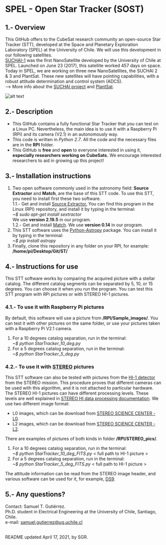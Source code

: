 # SPEL - Open Star Tracker (SOST)

## 1.- Overview

This GitHub offers to the CubeSat research community an open-source Star Tracker (STT), developed at the Space and Planetary Exploration Laboratory (SPEL) at the University of Chile. We will use this development in our following satellites. <br/>
[SUCHAI-1](http://ingenieria.uchile.cl/noticias/144476/suchai-ha-dado-mas-de-5-mil-vueltas-a-la-tierra-en-su-primer-ano) was the first NanoSatellite developed by the University of Chile at SPEL. Launched on June 23 (2017), this satellite worked 457 days on space. Today in SPEL, we are working on three new NanoSatellites, the SUCHAI 2 & 3 and PlantSat.
These new satellites will have pointing capabilities, with a robust attitude determination and control system (ADCS). <br/>
--> More info about the [SUCHAI project](http://spel.ing.uchile.cl) and [PlantSat](https://plantsat.spel.cl/).


![alt text](https://github.com/spel-uchile/Star_Tracker/blob/master/stt.jpg?raw=true)


## 2.- Description

- This GitHub contains a fully functional Star Tracker that you can test on a Linux PC. Nevertheless, the main idea is to use it with a Raspberry Pi (RPi) and its camera (V2.1) in an autonomously way.
- This code is written in _Python 2.7_. All the code and the necessary files are in the __RPI__ folder.
- This GitHub is __free__ and __open__ to everyone interested in using it, __especially researchers working on CubeSats.__ We encourage interested 
researchers to aid in growing up this project!

## 3.- Installation instructions

1. Two open software commonly used in the astronomy field: __Source Extractor__ and __Match__, are the base of this STT code. To use this STT, you need to install first these two software.<br />
    1.1.- Get and install [Source Extractor.](https://www.astromatic.net/software/sextractor)
You can find this program in the Linux (RPI) repository, and install it by typing in the terminal: <br />
_~$ sudo apt-get install sextractor_ <br />
We use __version 2.19.5__ in our program. <br />
    1.2.- Get and install [Match](http://spiff.rit.edu/match/). We use __version 0.14__ in our program.
2. This STT software uses the [Python-Astropy](http://www.astropy.org) package. You can install it by typing in the terminal: <br />
_~$ pip install astropy_
3. Finally, clone this repository in any folder on your RPI, for example: __/home/pi/Desktop/Git/ST/__

## 4.- Instructions for use

This STT software works by comparing the acquired picture with a stellar catalog. The different catalog segments can be separated by 5, 10, or 15 degrees.
You can choose it when you run the program. You can test this STT program with RPi pictures or with STEREO HI-1 pictures.

### 4.1.- To use it with Raspberry Pi pictures

By default, this software will use a picture from __/RPI/Sample_images/__. You can test it with other pictures on the same folder, or use your pictures taken with a Raspberry Pi V2.1 camera. <br />
1. For a 10 degrees catalog separation, run in the terminal: <br />
_~$ python StarTracker_10_deg.py_ <br />
2. For a 5 degrees catalog separation, run in the terminal: <br />
_~$ python StarTracker_5_deg.py_

### 4.2.- To use it with [STEREO](https://stereo.gsfc.nasa.gov/) pictures

This STT software can also be tested with pictures from the [HI-1 detector](http://www.stereo.rl.ac.uk/) from the STEREO mission. This procedure proves that different cameras can be used with this algorithm, and it is not attached to particular hardware. <br />
The STEREO HI-1 pictures can have different processing levels. These levels are well explained in [STEREO HI data processing documentation](https://www.ukssdc.ac.uk/solar/stereo/documentation/HI_processing.html). We use two different image format:

- L0 images, which can be download from [STEREO SCIENCE CENTER - L0](https://stereo-ssc.nascom.nasa.gov/pub/ins_data/secchi/L0/a/img/hi_1/).
- L2 images, which can be download from [STEREO SCIENCE CENTER - L2](https://stereo-ssc.nascom.nasa.gov/pub/ins_data/secchi_hi/L2/a/img/hi_1/).

There are examples of pictures of both kinds in folder __/RPI/STEREO_pics/__. <br />
1. For a 10 degrees catalog separation, run in the terminal: <br />
_~$ python StarTracker_10_deg_FITS.py_ < full path to HI-1 picture > <br />
2. For a 5 degrees catalog separation, run in the terminal: <br />
_~$ python StarTracker_5_deg_FITS.py_ < full path to HI-1 picture >

The attitude information can be read from the STEREO image header, and various software can be used for it, for example, [DS9](https://sites.google.com/cfa.harvard.edu/saoimageds9).

## 5.- Any questions?

Contact: Samuel T. Gutiérrez. <br />
Ph.D. student in Electrical Engineering at the University of Chile, Santiago, Chile. <br />
e-mail: samuel.gutierrez@ug.uchile.cl

<br />
README updated April 17, 2021, by SGR.
